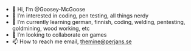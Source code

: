 - 👋 Hi, I’m @Goosey-McGoose
- 👀 I’m interested in coding, pen testing, all things nerdy
- 🌱 I’m currently learning german, finnish, coding, welding, pentesting, goldmining, wood working, etc
- 💞️ I’m looking to collaborate on games
- 📫 How to reach me email, themine@perjans.se

<!---
Goosey-McGoose/Goosey-McGoose is a ✨ special ✨ repository because its `README.md` (this file) appears on your GitHub profile.
You can click the Preview link to take a look at your changes.
--->
